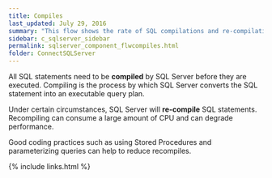```yaml
---
title: ﻿Compiles
last_updated: July 29, 2016
summary: "This flow shows the rate of SQL compilations and re-compilations."
sidebar: c_sqlserver_sidebar
permalink: sqlserver_component_flwcompiles.html
folder: ConnectSQLServer
---
```



All SQL statements need to be **compiled** by SQL Server
 before they are executed. Compiling is the process by which SQL Server
 converts the SQL statement into an executable query plan.

 Under certain circumstances, SQL Server will **re-compile**
 SQL statements. Recompiling can consume a large amount of CPU and can degrade performance.

 Good coding practices such as using Stored Procedures and parameterizing queries can help to reduce recompiles.

 {% include links.html %}
